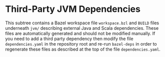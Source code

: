 # Third-Party JVM Dependencies

This subtree contains a Bazel workspace file `workspace.bzl` and `BUILD` files
underneath `jvm/` describing external Java and Scala dependencies. These files
are automatically generated and should not be modified manually. If you need to
add a third party dependency then modify the file `dependencies.yaml` in the
repository root and re-run `bazel-deps` in order to regenerate these files as
described at the top of the file `dependencies.yaml`.
